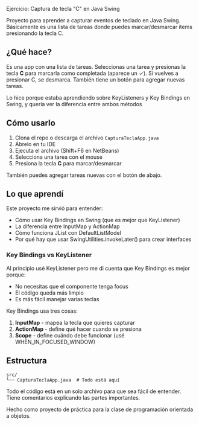 Ejercicio: Captura de tecla "C" en Java Swing

Proyecto para aprender a capturar eventos de teclado en Java Swing. Básicamente es una lista de tareas donde puedes marcar/desmarcar items presionando la tecla C.

## ¿Qué hace?

Es una app con una lista de tareas. Seleccionas una tarea y presionas la tecla **C** para marcarla como completada (aparece un ✓). Si vuelves a presionar C, se desmarca. También tiene un botón para agregar nuevas tareas.

Lo hice porque estaba aprendiendo sobre KeyListeners y Key Bindings en Swing, y quería ver la diferencia entre ambos métodos

## Cómo usarlo

1. Clona el repo o descarga el archivo `CapturaTeclaApp.java`
2. Ábrelo en tu IDE
3. Ejecuta el archivo (Shift+F6 en NetBeans)
4. Selecciona una tarea con el mouse
5. Presiona la tecla **C** para marcar/desmarcar

También puedes agregar tareas nuevas con el botón de abajo.

## Lo que aprendí

Este proyecto me sirvió para entender:

- Cómo usar Key Bindings en Swing (que es mejor que KeyListener)
- La diferencia entre InputMap y ActionMap
- Cómo funciona JList con DefaultListModel
- Por qué hay que usar SwingUtilities.invokeLater() para crear interfaces

### Key Bindings vs KeyListener

Al principio usé KeyListener pero me di cuenta que Key Bindings es mejor porque:
- No necesitas que el componente tenga focus
- El código queda más limpio
- Es más fácil manejar varias teclas

Key Bindings usa tres cosas:
1. **InputMap** - mapea la tecla que quieres capturar
2. **ActionMap** - define qué hacer cuando se presiona
3. **Scope** - define cuándo debe funcionar (usé WHEN_IN_FOCUSED_WINDOW)

## Estructura

```
src/
└── CapturaTeclaApp.java  # Todo está aquí
```

Todo el código está en un solo archivo para que sea fácil de entender. Tiene comentarios explicando las partes importantes.

Hecho como proyecto de práctica para la clase de programación orientada a objetos.
